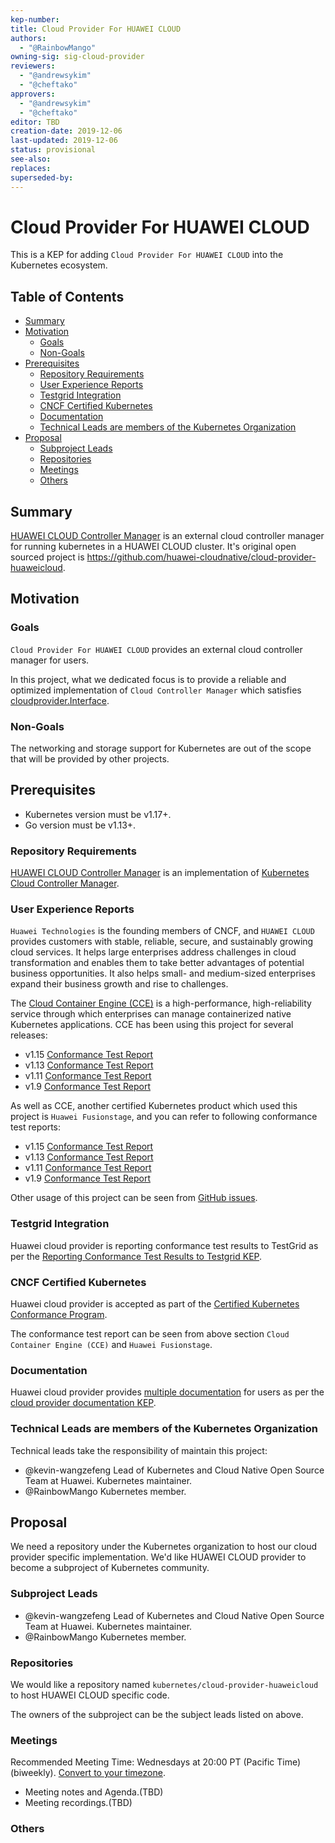 ```yaml
---
kep-number: 
title: Cloud Provider For HUAWEI CLOUD
authors:
  - "@RainbowMango"
owning-sig: sig-cloud-provider
reviewers:
  - "@andrewsykim"
  - "@cheftako"
approvers:
  - "@andrewsykim"
  - "@cheftako"
editor: TBD
creation-date: 2019-12-06
last-updated: 2019-12-06
status: provisional
see-also:
replaces:
superseded-by:
---
```


# Cloud Provider For HUAWEI CLOUD

This is a KEP for adding `Cloud Provider For HUAWEI CLOUD` into the Kubernetes ecosystem.

## Table of Contents

<!-- toc -->
- [Summary](#summary)
- [Motivation](#motivation)
  - [Goals](#goals)
  - [Non-Goals](#non-goals)
- [Prerequisites](#prerequisites)
  - [Repository Requirements](#repository-requirements)
  - [User Experience Reports](#user-experience-reports)
  - [Testgrid Integration](#testgrid-integration)
  - [CNCF Certified Kubernetes](#cncf-certified-kubernetes)
  - [Documentation](#documentation)
  - [Technical Leads are members of the Kubernetes Organization](#technical-leads-are-members-of-the-kubernetes-organization)
- [Proposal](#proposal)
  - [Subproject Leads](#subproject-leads)
  - [Repositories](#repositories)
  - [Meetings](#meetings)
  - [Others](#others)
<!-- /toc -->

## Summary

[HUAWEI CLOUD Controller Manager](https://github.com/huawei-cloudnative/cloud-provider-huaweicloud) is an external cloud 
controller manager for running kubernetes in a HUAWEI CLOUD cluster. It's original open sourced project is https://github.com/huawei-cloudnative/cloud-provider-huaweicloud.


## Motivation

### Goals

`Cloud Provider For HUAWEI CLOUD` provides an external cloud controller manager for users.

In this project, what we dedicated focus is to provide a reliable and optimized implementation of `Cloud Controller Manager` 
which satisfies [cloudprovider.Interface](https://github.com/kubernetes/kubernetes/blob/919871e86aebf9e0a640a730d01957075d3a29be/staging/src/k8s.io/cloud-provider/cloud.go#L43).

### Non-Goals

The networking and storage support for Kubernetes are out of the scope that will be provided by other projects.

## Prerequisites

- Kubernetes version must be v1.17+.
- Go version must be v1.13+.

### Repository Requirements

[HUAWEI CLOUD Controller Manager](https://github.com/huawei-cloudnative/cloud-provider-huaweicloud) is an implementation of
[Kubernetes Cloud Controller Manager](https://kubernetes.io/docs/tasks/administer-cluster/running-cloud-controller/). 

### User Experience Reports

`Huawei Technologies` is the founding members of CNCF, and `HUAWEI CLOUD` provides customers with stable, reliable, 
secure, and sustainably growing cloud services. It helps large enterprises address challenges in cloud transformation 
and enables them to take better advantages of potential business opportunities. 
It also helps small- and medium-sized enterprises expand their business growth and rise to challenges. 

The [Cloud Container Engine (CCE)](https://www.huaweicloud.com/en-us/product/cce.html) is a high-performance, 
high-reliability service through which enterprises can manage containerized native Kubernetes applications. 
CCE has been using this project for several releases:
- v1.15 [Conformance Test Report](https://github.com/cncf/k8s-conformance/tree/843ee84d40962baa07cab9e59a19abe7f778b6b0/v1.15/huawei-cce)
- v1.13 [Conformance Test Report](https://github.com/cncf/k8s-conformance/tree/843ee84d40962baa07cab9e59a19abe7f778b6b0/v1.13/huawei-cce)
- v1.11 [Conformance Test Report](https://github.com/cncf/k8s-conformance/tree/843ee84d40962baa07cab9e59a19abe7f778b6b0/v1.11/huawei-cce)
- v1.9 [Conformance Test Report](https://github.com/cncf/k8s-conformance/tree/843ee84d40962baa07cab9e59a19abe7f778b6b0/v1.9/huawei-cce)

As well as CCE, another certified Kubernetes product which used this project is `Huawei Fusionstage`, and you can refer to 
following conformance test reports:
- v1.15 [Conformance Test Report](https://github.com/cncf/k8s-conformance/tree/843ee84d40962baa07cab9e59a19abe7f778b6b0/v1.15/huawei-fusionstage)
- v1.13 [Conformance Test Report](https://github.com/cncf/k8s-conformance/tree/843ee84d40962baa07cab9e59a19abe7f778b6b0/v1.13/huawei-fusionstage)
- v1.11 [Conformance Test Report](https://github.com/cncf/k8s-conformance/tree/843ee84d40962baa07cab9e59a19abe7f778b6b0/v1.11/huawei-fusionstage)
- v1.9  [Conformance Test Report](https://github.com/cncf/k8s-conformance/tree/843ee84d40962baa07cab9e59a19abe7f778b6b0/v1.9/huawei-fusionstage)

Other usage of this project can be seen from [GitHub issues](https://github.com/huawei-cloudnative/cloud-provider-huaweicloud/issues).

### Testgrid Integration

Huawei cloud provider is reporting conformance test results to TestGrid as per the [Reporting Conformance Test Results to Testgrid KEP](https://github.com/kubernetes/enhancements/blob/6427a0becff459815e0e41f72f65ab5f3b8e9c6d/keps/sig-cloud-provider/0018-testgrid-conformance-e2e.md). 

### CNCF Certified Kubernetes

Huawei cloud provider is accepted as part of the [Certified Kubernetes Conformance Program](https://github.com/cncf/k8s-conformance).

The conformance test report can be seen from above section `Cloud Container Engine (CCE)` and `Huawei Fusionstage`. 

### Documentation

Huawei cloud provider provides [multiple documentation](https://github.com/huawei-cloudnative/cloud-provider-huaweicloud/tree/70a268bb38183a09b14e3711699d7170a21d317e/docs) for users as per the [cloud provider documentation KEP](https://github.com/kubernetes/enhancements/blob/6427a0becff459815e0e41f72f65ab5f3b8e9c6d/keps/sig-cloud-provider/20180731-cloud-provider-docs.md).

### Technical Leads are members of the Kubernetes Organization

Technical leads take the responsibility of maintain this project:
- @kevin-wangzefeng Lead of Kubernetes and Cloud Native Open Source Team at Huawei. Kubernetes maintainer.
- @RainbowMango Kubernetes member.

## Proposal

We need a repository under the Kubernetes organization to host our cloud provider specific implementation.
We'd like HUAWEI CLOUD provider to become a subproject of Kubernetes community. 

### Subproject Leads

- @kevin-wangzefeng Lead of Kubernetes and Cloud Native Open Source Team at Huawei. Kubernetes maintainer.
- @RainbowMango Kubernetes member.

### Repositories

We would like a repository named `kubernetes/cloud-provider-huaweicloud` to host HUAWEI CLOUD specific code.

The owners of the subproject can be the subject leads listed on above.

### Meetings

Recommended Meeting Time: Wednesdays at 20:00 PT (Pacific Time) (biweekly). [Convert to your timezone](http://www.thetimezoneconverter.com/?t=20:00&tz=PT%20%28Pacific%20Time%29).
- Meeting notes and Agenda.(TBD)
- Meeting recordings.(TBD)

### Others
